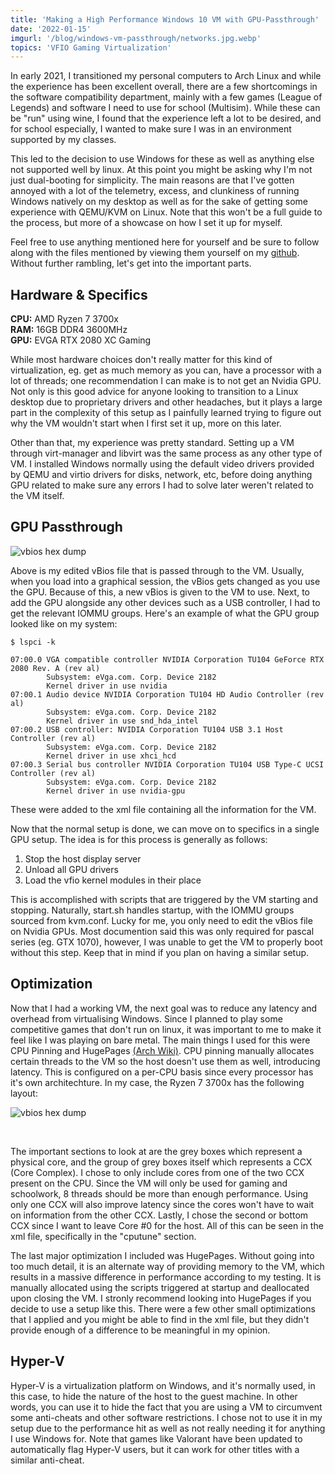 ```yaml
---
title: 'Making a High Performance Windows 10 VM with GPU-Passthrough'
date: '2022-01-15'
imgurl: '/blog/windows-vm-passthrough/networks.jpg.webp'
topics: 'VFIO Gaming Virtualization'
---
```


In early 2021, I transitioned my personal computers to Arch Linux and while the experience has been excellent overall, there are a few shortcomings in the software compatibility department, mainly with a few games (League of Legends) and software I need to use for school (Multisim). While these can be "run" using wine, I found that the experience left a lot to be desired, and for school especially, I wanted to make sure I was in an environment supported by my classes.

This led to the decision to use Windows for these as well as anything else not supported well by linux. At this point you might be asking why I'm not just dual-booting for simplicity. The main reasons are that I've gotten annoyed with a lot of the telemetry, excess, and clunkiness of running Windows natively on my desktop as well as for the sake of getting some experience with QEMU/KVM on Linux. Note that this won't be a full guide to the process, but more of a showcase on how I set it up for myself.

Feel free to use anything mentioned here for yourself and be sure to follow along with the files mentioned by viewing them yourself on my [github](https://github.com/kleidibujari/virt-machine). Without further rambling, let's get into the important parts.

## Hardware & Specifics

**CPU:** AMD Ryzen 7 3700x <br>
**RAM:** 16GB DDR4 3600MHz <br>
**GPU:** EVGA RTX 2080 XC Gaming <br>

While most hardware choices don't really matter for this kind of virtualization, eg. get as much memory as you can, have a processor with a lot of threads; one recommendation I can make is to not get an Nvidia GPU. Not only is this good advice for anyone looking to transition to a Linux desktop due to proprietary drivers and other headaches, but it plays a large part in the complexity of this setup as I painfully learned trying to figure out why the VM wouldn't start when I first set it up, more on this later.

Other than that, my experience was pretty standard. Setting up a VM through virt-manager and libvirt was the same process as any other type of VM. I installed Windows normally using the default video drivers provided by QEMU and virtio drivers for disks, network, etc, before doing anything GPU related to make sure any errors I had to solve later weren't related to the VM itself.

## GPU Passthrough

![vbios hex dump](/blog/windows-vm-passthrough/gpu-hex.png)

Above is my edited vBios file that is passed through to the VM. Usually, when you load into a graphical session, the vBios gets changed as you use the GPU. Because of this, a new vBios is given to the VM to use. Next, to add the GPU alongside any other devices such as a USB controller, I had to get the relevant IOMMU groups. Here's an example of what the GPU group looked like on my system:

```
$ lspci -k

07:00.0 VGA compatible controller NVIDIA Corporation TU104 GeForce RTX 2080 Rev. A (rev al)
        Subsystem: eVga.com. Corp. Device 2182
        Kernel driver in use nvidia
07:00.1 Audio device NVIDIA Corporation TU104 HD Audio Controller (rev al)
        Subsystem: eVga.com. Corp. Device 2182
        Kernel driver in use snd_hda_intel
07:00.2 USB controller: NVIDIA Corporation TU104 USB 3.1 Host Controller (rev al)
        Subsystem: eVga.com. Corp. Device 2182
        Kernel driver in use xhci_hcd
07:00.3 Serial bus controller NVIDIA Corporation TU104 USB Type-C UCSI Controller (rev al)
        Subsystem: eVga.com. Corp. Device 2182
        Kernel driver in use nvidia-gpu

```

These were added to the xml file containing all the information for the VM.

Now that the normal setup is done, we can move on to specifics in a single GPU setup. The idea is for this process is generally as follows:

1. Stop the host display server
2. Unload all GPU drivers
3. Load the vfio kernel modules in their place

This is accomplished with scripts that are triggered by the VM starting and stopping. Naturally, start.sh handles startup, with the IOMMU groups sourced from kvm.conf. Lucky for me, you only need to edit the vBios file on Nvidia GPUs. Most documention said this was only required for pascal series (eg. GTX 1070), however, I was unable to get the VM to properly boot without this step. Keep that in mind if you plan on having a similar setup.

## Optimization

Now that I had a working VM, the next goal was to reduce any latency and overhead from virtualising Windows. Since I planned to play some competitive games that don't run on linux, it was important to me to make it feel like I was playing on bare metal. The main things I used for this were CPU Pinning and HugePages [(Arch Wiki)](https://wiki.archlinux.org/title/KVM#Enabling_huge_pages). CPU pinning manually allocates certain threads to the VM so the host doesn't use them as well, introducing latency. This is configured on a per-CPU basis since every processor has it's own architechture. In my case, the Ryzen 7 3700x has the following layout:

![vbios hex dump](/blog/windows-vm-passthrough/lstopo.png)

<br>

The important sections to look at are the grey boxes which represent a physical core, and the group of grey boxes itself which represents a CCX (Core Complex). I chose to only include cores from one of the two CCX present on the CPU. Since the VM will only be used for gaming and schoolwork, 8 threads should be more than enough performance. Using only one CCX will also improve latency since the cores won't have to wait on information from the other CCX. Lastly, I chose the second or bottom CCX since I want to leave Core #0 for the host. All of this can be seen in the xml file, specifically in the "cputune" section.

The last major optimization I included was HugePages. Without going into too much detail, it is an alternate way of providing memory to the VM, which results in a massive difference in performance according to my testing. It is manually allocated using the scripts triggered at startup and deallocated upon closing the VM. I stronly recommend looking into HugePages if you decide to use a setup like this. There were a few other small optimizations that I applied and you might be able to find in the xml file, but they didn't provide enough of a difference to be meaningful in my opinion.

## Hyper-V

Hyper-V is a virtualization platform on Windows, and it's normally used, in this case, to hide the nature of the host to the guest machine. In other words, you can use it to hide the fact that you are using a VM to circumvent some anti-cheats and other software restrictions. I chose not to use it in my setup due to the performance hit as well as not really needing it for anything I use Windows for. Note that games like Valorant have been updated to automatically flag Hyper-V users, but it can work for other titles with a similar anti-cheat.
